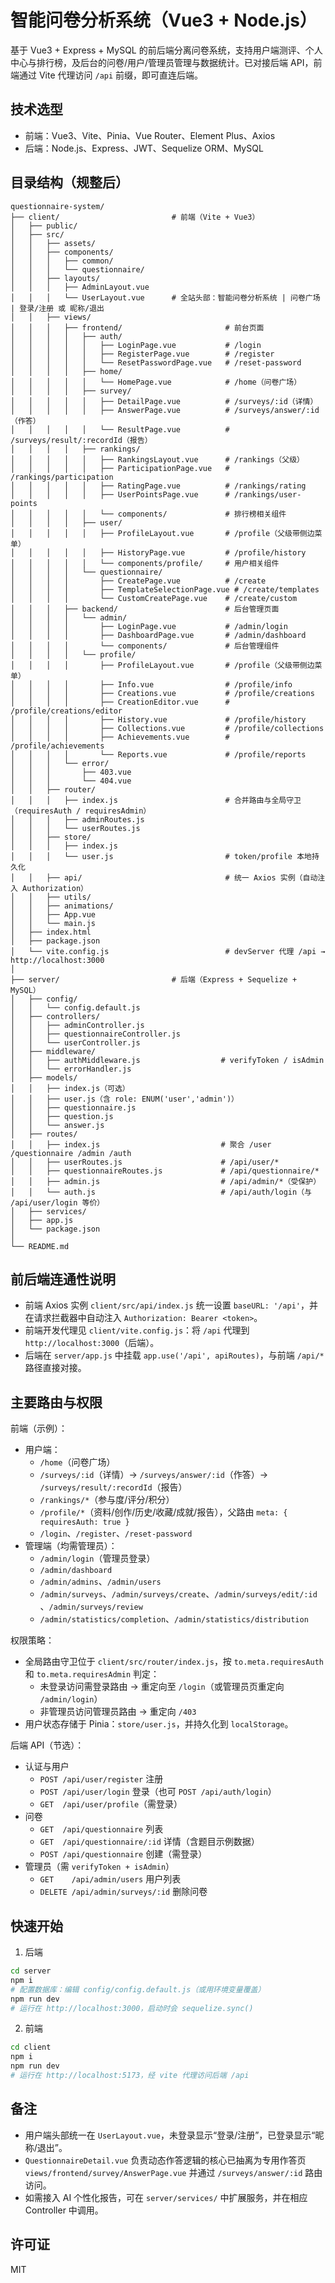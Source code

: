 # 智能问卷分析系统（Vue3 + Node.js）

基于 Vue3 + Express + MySQL 的前后端分离问卷系统，支持用户端测评、个人中心与排行榜，及后台的问卷/用户/管理员管理与数据统计。已对接后端 API，前端通过 Vite 代理访问 `/api` 前缀，即可直连后端。

## 技术选型

- 前端：Vue3、Vite、Pinia、Vue Router、Element Plus、Axios
- 后端：Node.js、Express、JWT、Sequelize ORM、MySQL

## 目录结构（规整后）

```text
questionnaire-system/
├── client/                         # 前端（Vite + Vue3）
│   ├── public/
│   ├── src/
│   │   ├── assets/
│   │   ├── components/
│   │   │   ├── common/
│   │   │   └── questionnaire/
│   │   ├── layouts/
│   │   │   ├── AdminLayout.vue
│   │   │   └── UserLayout.vue      # 全站头部：智能问卷分析系统 | 问卷广场 | 登录/注册 或 昵称/退出
│   │   ├── views/
│   │   │   ├── frontend/                       # 前台页面
│   │   │   │   ├── auth/
│   │   │   │   │   ├── LoginPage.vue           # /login
│   │   │   │   │   ├── RegisterPage.vue        # /register
│   │   │   │   │   └── ResetPasswordPage.vue   # /reset-password
│   │   │   │   ├── home/
│   │   │   │   │   └── HomePage.vue            # /home（问卷广场）
│   │   │   │   ├── survey/
│   │   │   │   │   ├── DetailPage.vue          # /surveys/:id（详情）
│   │   │   │   │   ├── AnswerPage.vue          # /surveys/answer/:id（作答）
│   │   │   │   │   └── ResultPage.vue          # /surveys/result/:recordId（报告）
│   │   │   │   ├── rankings/
│   │   │   │   │   ├── RankingsLayout.vue      # /rankings（父级）
│   │   │   │   │   ├── ParticipationPage.vue   # /rankings/participation
│   │   │   │   │   ├── RatingPage.vue          # /rankings/rating
│   │   │   │   │   ├── UserPointsPage.vue      # /rankings/user-points
│   │   │   │   │   └── components/             # 排行榜相关组件
│   │   │   │   ├── user/
│   │   │   │   │   ├── ProfileLayout.vue       # /profile（父级带侧边菜单）
│   │   │   │   │   ├── HistoryPage.vue         # /profile/history
│   │   │   │   │   └── components/profile/     # 用户相关组件
│   │   │   │   └── questionnaire/
│   │   │   │       ├── CreatePage.vue          # /create
│   │   │   │       ├── TemplateSelectionPage.vue # /create/templates
│   │   │   │       └── CustomCreatePage.vue    # /create/custom
│   │   │   ├── backend/                        # 后台管理页面
│   │   │   │   └── admin/
│   │   │   │       ├── LoginPage.vue           # /admin/login
│   │   │   │       ├── DashboardPage.vue       # /admin/dashboard
│   │   │   │       └── components/             # 后台管理组件
│   │   │   │   └── profile/
│   │   │   │       ├── ProfileLayout.vue       # /profile（父级带侧边菜单）
│   │   │   │       ├── Info.vue                # /profile/info
│   │   │   │       ├── Creations.vue           # /profile/creations
│   │   │   │       ├── CreationEditor.vue      # /profile/creations/editor
│   │   │   │       ├── History.vue             # /profile/history
│   │   │   │       ├── Collections.vue         # /profile/collections
│   │   │   │       ├── Achievements.vue        # /profile/achievements
│   │   │   │       └── Reports.vue             # /profile/reports
│   │   │   └── error/
│   │   │       ├── 403.vue
│   │   │       └── 404.vue
│   │   ├── router/
│   │   │   ├── index.js                        # 合并路由与全局守卫（requiresAuth / requiresAdmin）
│   │   │   ├── adminRoutes.js
│   │   │   └── userRoutes.js
│   │   ├── store/
│   │   │   ├── index.js
│   │   │   └── user.js                         # token/profile 本地持久化
│   │   ├── api/                                # 统一 Axios 实例（自动注入 Authorization）
│   │   ├── utils/
│   │   ├── animations/
│   │   ├── App.vue
│   │   └── main.js
│   ├── index.html
│   ├── package.json
│   └── vite.config.js                          # devServer 代理 /api → http://localhost:3000
│
├── server/                         # 后端（Express + Sequelize + MySQL）
│   ├── config/
│   │   └── config.default.js
│   ├── controllers/
│   │   ├── adminController.js
│   │   ├── questionnaireController.js
│   │   └── userController.js
│   ├── middleware/
│   │   ├── authMiddleware.js                  # verifyToken / isAdmin
│   │   └── errorHandler.js
│   ├── models/
│   │   ├── index.js（可选）
│   │   ├── user.js（含 role: ENUM('user','admin')）
│   │   ├── questionnaire.js
│   │   ├── question.js
│   │   └── answer.js
│   ├── routes/
│   │   ├── index.js                           # 聚合 /user /questionnaire /admin /auth
│   │   ├── userRoutes.js                      # /api/user/*
│   │   ├── questionnaireRoutes.js             # /api/questionnaire/*
│   │   ├── admin.js                           # /api/admin/*（受保护）
│   │   └── auth.js                            # /api/auth/login（与 /api/user/login 等价）
│   ├── services/
│   ├── app.js
│   └── package.json
│
└── README.md
```

## 前后端连通性说明

- 前端 Axios 实例 `client/src/api/index.js` 统一设置 `baseURL: '/api'`，并在请求拦截器中自动注入 `Authorization: Bearer <token>`。
- 前端开发代理见 `client/vite.config.js`：将 `/api` 代理到 `http://localhost:3000`（后端）。
- 后端在 `server/app.js` 中挂载 `app.use('/api', apiRoutes)`，与前端 `/api/*` 路径直接对接。

## 主要路由与权限

前端（示例）：

- 用户端：
  - `/home`（问卷广场）
  - `/surveys/:id`（详情）→ `/surveys/answer/:id`（作答）→ `/surveys/result/:recordId`（报告）
  - `/rankings/*`（参与度/评分/积分）
  - `/profile/*`（资料/创作/历史/收藏/成就/报告），父路由 `meta: { requiresAuth: true }`
  - `/login`、`/register`、`/reset-password`
- 管理端（均需管理员）：
  - `/admin/login`（管理员登录）
  - `/admin/dashboard`
  - `/admin/admins`、`/admin/users`
  - `/admin/surveys`、`/admin/surveys/create`、`/admin/surveys/edit/:id`、`/admin/surveys/review`
  - `/admin/statistics/completion`、`/admin/statistics/distribution`

权限策略：

- 全局路由守卫位于 `client/src/router/index.js`，按 `to.meta.requiresAuth` 和 `to.meta.requiresAdmin` 判定：
  - 未登录访问需登录路由 → 重定向至 `/login`（或管理员页重定向 `/admin/login`）
  - 非管理员访问管理员路由 → 重定向 `/403`
- 用户状态存储于 Pinia：`store/user.js`，并持久化到 `localStorage`。

后端 API（节选）：

- 认证与用户
  - `POST /api/user/register` 注册
  - `POST /api/user/login` 登录（也可 `POST /api/auth/login`）
  - `GET  /api/user/profile`（需登录）
- 问卷
  - `GET  /api/questionnaire` 列表
  - `GET  /api/questionnaire/:id` 详情（含题目示例数据）
  - `POST /api/questionnaire` 创建（需登录）
- 管理员（需 `verifyToken + isAdmin`）
  - `GET    /api/admin/users` 用户列表
  - `DELETE /api/admin/surveys/:id` 删除问卷

## 快速开始

1. 后端

```bash
cd server
npm i
# 配置数据库：编辑 config/config.default.js（或用环境变量覆盖）
npm run dev
# 运行在 http://localhost:3000，启动时会 sequelize.sync()
```

2. 前端

```bash
cd client
npm i
npm run dev
# 运行在 http://localhost:5173，经 vite 代理访问后端 /api
```

## 备注

- 用户端头部统一在 `UserLayout.vue`，未登录显示“登录/注册”，已登录显示“昵称/退出”。
- `QuestionnaireDetail.vue` 负责动态作答逻辑的核心已抽离为专用作答页 `views/frontend/survey/AnswerPage.vue` 并通过 `/surveys/answer/:id` 路由访问。
- 如需接入 AI 个性化报告，可在 `server/services/` 中扩展服务，并在相应 Controller 中调用。

## 许可证

MIT
